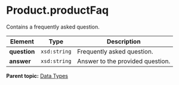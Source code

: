 # Product.productFaq

Contains a frequently asked question.

|Element|Type|Description|
|-------|----|-----------|
| **question** | `xsd:string` | Frequently asked question.|
| **answer** | `xsd:string` | Answer to the provided question.|

**Parent topic:** [Data Types](../data_types/c_genesis_api_datatypes.md)

